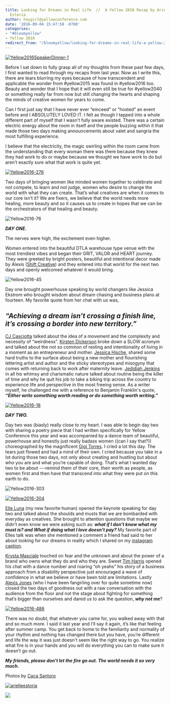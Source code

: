 ```yaml
---
title: Looking for Dreams in Real Life  //  A Yellow 2016 Recap by Arielle
  Estoria
author: heygirl@yellowconference.com
date: '2016-09-04 15:47:50 -0700'
categories:
- "#bloomyellow"
- Yellow 2016
redirect_from: "/bloomyellow/looking-for-dreams-in-real-life-a-yellow-2016-recap-by-arielle-estoria/"
---
```


[![Yellow2016SpeakerDinner-1](https://yellow-blog-images.imgix.net/2016/09/Yellow2016SpeakerDinner-11.jpg)](https://yellow-blog-images.imgix.net/2016/09/Yellow2016SpeakerDinner-11.jpg)

Before I sat down to fully grasp all of my thoughts from these past few days, I first wanted to read through my recaps from last year. Now as I write this, there are tears blurring my eyes because of how transcendent and applicable the wonder from #yellow2015 was found in #yellow2016 too. Beauty and wonder that I hope that it will even still be true for #yellow2040 or something really far from now but still changing the hearts and shaping the minds of creative women for years to come.

Can I first just say that I have never ever “emceed” or “hosted” an event before and I ABSOLUTELY LOVED IT. I felt as though I tapped into a whole different part of myself that I wasn't fully aware existed. There was a certain electric energy about the room in itself and the people buzzing within it that made those two days making announcements about valet and sangria the most fulfilling experience.

I believe that the electricity, the magic swirling within the room came from the understanding that every woman there was there because they knew they had work to do or maybe because we thought we have work to do but aren’t exactly sure what that work is quite yet.

[![Yellow2016-276](https://yellow-blog-images.imgix.net/2016/09/Yellow2016-276.jpg)](https://yellow-blog-images.imgix.net/2016/09/Yellow2016-276.jpg)

Two days of bringing women like minded women together to celebrate and not compete, to learn and not judge, women who desire to change the world with what they can create. That’s what creatives are when it comes to our core isn’t it? We are fixers, we believe that the world needs more healing, more beauty and so it causes us to create in hopes that we can be the orchestrators of that healing and beauty.

![Yellow2016-76](https://yellow-blog-images.imgix.net/2016/09/Yellow2016-76.jpg)

_**DAY ONE.**_

The nerves were high, the excitement even higher.

Women entered into the beautiful DTLA warehouse type venue with the most trendiest vibes and began their GRIT, VALOR and HEART journey. They were greeted by bright posters, beautiful and intentional decor made by Alexis ([Shift Creative](http://theshiftcreative.com/)) and they entered into that world for the next two days and openly welcomed whatever it would bring.

![Yellow2016-45](https://yellow-blog-images.imgix.net/2016/09/Yellow2016-45.jpg)

Day one brought powerhouse speaking by world changers like Jessica Ekstrom who brought wisdom about dream chasing and business plans at fourteen. My favorite quote from her chat with us was,

## _**“Achieving a dream isn’t crossing a finish line, it’s crossing a border into new territory.”**_

[CJ Casciotta](http://www.soundslikeamovement.com/) talked about the idea of a movement and the complexity and necessity of “weirdness”. [Kirsten Dickerson](http://www.ravenandlily.com/) broke down a SLOW acronym and talked about the not so common of resting and intentionality of living in a moment as an entrepreneur and mother. [Jessica Hische](http://jessicahische.is/), shared some hard truths to the surface about being a new mother and flourishing lettering artist and author and the sticky stereotypes and misogyny that comes with returning back to work after maternity leave. [Jedidiah Jenkins](http://www.jedidiahjenkins.com/) in all his whimsy and charismatic nature talked about routine being the killer of time and why he quit his job to take a biking trip across the country to experience life and perspective in the most freeing sense. As a writer myself, he challenged me with a reference to Benjamin Franklin's quote, _**“Either write something worth reading or do something worth writing.”**_

[![Yellow2016-18](https://yellow-blog-images.imgix.net/2016/09/Yellow2016-18.jpg)](https://yellow-blog-images.imgix.net/2016/09/Yellow2016-18.jpg)

_**DAY TWO.**_

Day two was (biasly) really close to my heart. I was able to begin day two with sharing a poetry piece that I had written specifically for Yellow Conference this year and was accompanied by a dance team of beautiful, powerhouse and honestly just really badass women ((can I say that?)) choreographed by the magnificent [Gigi Torres](http://establishyourempire.com/). I cried a lot this day. The tears just flowed and had a mind of their own. I cried because you take in a lot during those two days, not only about creating and hustling but about who you are and what you’re capable of doing. That’s what I wanted day two to be about ---remind them of their core, their worth as people, as women first and then have that transcend into what they were put on this earth to do.

![Yellow2016-303](https://yellow-blog-images.imgix.net/2016/09/Yellow2016-303.jpg)

[![Yellow2016-304](https://yellow-blog-images.imgix.net/2016/09/Yellow2016-304.jpg)](https://yellow-blog-images.imgix.net/2016/09/Yellow2016-304.jpg)

[Elle Luna](http://elleluna.com/) (my new favorite human) opened the keynote speaking for day two and talked about the shoulds and musts that we are bombarded with everyday as creatives. She brought to attention questions that maybe we didn’t even know we were asking such as: _**what if I don’t know what my must is? and What if doing what I love doesn’t pay?**_ My favorite part of Elles talk was when she mentioned a comment a friend had said to her about looking for our dreams in reality which I shared on my [instagram caption](https://www.instagram.com/p/BJre8bJjqBr/?taken-by=arielleestoria).

[Krysta Masciale](http://www.bigdealbranding.com/) touched on fear and the unknown and about the power of a brand who owns what they do and who they are. Sweet [Tim Harris](https://timsbigheartfoundation.org/) opened his chat with a dance number and roaring “oh yeahs” his story of a business approach from a disability perspective just encouraged a wave of confidence in what we believe or have been told are limitations. Lastly [Alexis Jones](http://alexisjones.com/) (who I have been fangirling over for quite sometime now) closed the two days of goodness out with a raw conversation with the audience from the floor and not the stage about fighting for something that’s bigger than ourselves and dared us to ask the question, _**why not me**_?

[![Yellow2016-488](https://yellow-blog-images.imgix.net/2016/09/Yellow2016-488.jpg)](https://yellow-blog-images.imgix.net/2016/09/Yellow2016-488.jpg)

There was no doubt, that whatever you came for, you walked away with that and so much more. I said it last year and I’ll say it again, it’s like that feeling after summer camp. You get back to home to the familiarity and normality of your rhythm and nothing has changed there but you have, you’re different and life the way it was just doesn't seem like the right way to go. You realize what fire is in your hands and you will do everything you can to make sure it doesn’t go out.

_**My friends, please don’t let the fire go out. The world needs it so very much.**_

Photos by [Caca Santoro](http://cacasantoro.com/)

[![arielleestoria](https://yellow-blog-images.imgix.net/2016/07/arielleestoria.jpg)](http://arielleestoria.com/)

[![](https://lh3.googleusercontent.com/PLgiNHFRVmFsLP41efysqdUJ9SZ-AcJD3c5aX2chYUhgBTYI52sHFjId--lSB85ZE8liKk_tGGuQ32hJHUmjbw=s0)](https://yellowcollective.leadpages.co/leadbox/14275ef73f72a2%3A17a2246bc746dc/5739407210446848/)

